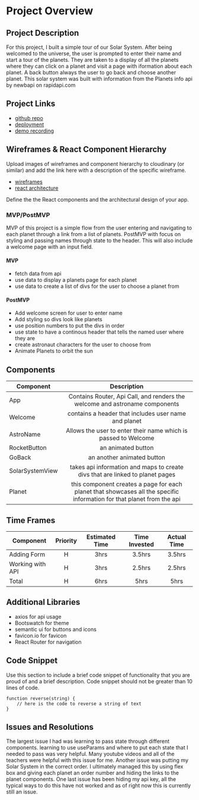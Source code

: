 # Project Overview


## Project Description

For this project, I built a simple tour of our Solar System. After being welcomed to the universe, the user is prompted to enter their name and start a tour of the planets. They are taken to a display of all the planets where they can click on a planet and visit a page with iformation about each planet. A back button always the user to go back and choose another planet. This solar system was built with information from the Planets info api by newbapi on rapidapi.com

## Project Links

- [github repo](https://github.com/CaseyDragon/planet-tour.git)
- [deployment](https://planet-tour-livid.vercel.app/)
- [demo recording]()

## Wireframes & React Component Hierarchy

Upload images of wireframes and component hierarchy to cloudinary (or similar) and add the link here with a description of the specific wireframe.

- [wireframes]()
- [react architecture]()

Define the the React components and the architectural design of your app.

### MVP/PostMVP

MVP of this project is a simple flow from the user entering and navigating to each planet through a link from a list of planets. PostMVP with focus on styling and passing names through state to the header. This will also include a welcome page with an input field.

#### MVP 
- fetch data from api 
- use data to display a planets page for each planet 
- use data to create a list of divs for the user to choose a planet from

#### PostMVP 

- Add welcome screen for user to enter name
- Add styling so divs look like planets
- use position numbers to put the divs in order
- use state to have a continous header that tells the named user where they are
- create astronaut characters for the user to choose from
- Animate Planets to orbit the sun

## Components


| Component | Description | 
| --- | :---: |  
| App | Contains Router, Api Call, and renders the welcome and astroname components | 
| Welcome | contains a header that includes user name and planet | 
| AstroName | Allows the user to enter their name which is passed to Welcome|
| RocketButton | an animated button |
| GoBack | an another animated button |
| SolarSystemView | takes api information and maps to create divs that are linked to planet pages|
| Planet | this component creates a page for each planet that showcases all the specific information for that planet from the api|

## Time Frames
 
| Component | Priority | Estimated Time | Time Invested | Actual Time |
| --- | :---: |  :---: | :---: | :---: |
| Adding Form | H | 3hrs| 3.5hrs | 3.5hrs |
| Working with API | H | 3hrs| 2.5hrs | 2.5hrs |
| Total | H | 6hrs| 5hrs | 5hrs |

## Additional Libraries

 - axios for api usage
 - Bootswatch for theme
 - semantic ui for buttons and icons
 - favicon.io for favicon
 - React Router for navigation


## Code Snippet

Use this section to include a brief code snippet of functionality that you are proud of and a brief description.  Code snippet should not be greater than 10 lines of code. 

```
function reverse(string) {
	// here is the code to reverse a string of text
}
```

## Issues and Resolutions
 The largest issue I had was learning to pass state through different components. learning to use useParams and where to put each state that I needed to pass was very helpful. Many youtube videos and all of the teachers were helpful with this issue for me.
 Another issue was putting my Solar System in the correct order. I ultimately managed this by using flex box and giving each planet an order number and hiding the links to the planet components. 
 One last issue has been hiding my api key, all the typical ways to do this have not worked and as of right now this is currently still an issue.

